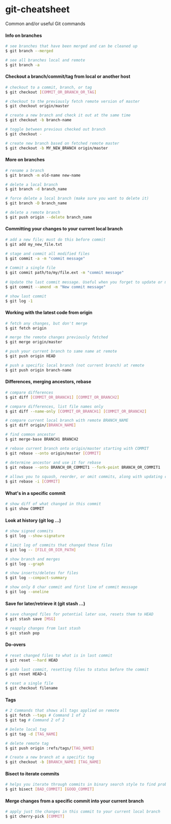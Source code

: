 # git-cheatsheet
Common and/or useful Git commands

#### Info on branches
```bash
# see branches that have been merged and can be cleaned up 
$ git branch --merged 

# see all branches local and remote 
$ git branch -a 
```

#### Checkout a branch/commit/tag from local or another host
```bash
# checkout to a commit, branch, or tag
$ git checkout [COMMIT_OR_BRANCH_OR_TAG] 

# checkout to the previously fetch remote version of master
$ git checkout origin/master  

# create a new branch and check it out at the same time
$ git checkout -b branch-name 

# toggle between previous checked out branch
$ git checkout -  

# create new branch based on fetched remote master 
$ git checkout -b MY_NEW_BRANCH origin/master 
```

#### More on branches
```bash
# rename a branch
$ git branch -m old-name new-name 

# delete a local branch
$ git branch -d branch_name 

# force delete a local branch (make sure you want to delete it)
$ git branch -D branch_name 

# delete a remote branch
$ git push origin --delete branch_name 
```

#### Committing your changes to your current local branch
```bash
# add a new file; must do this before commit
$ git add my_new_file.txt 

# stage and commit all modified files 
$ git commit -a -m "commit message"   
 
# Commit a single file
$ git commit path/to/my/file.ext -m "commit message"
 
# Update the last commit message. Useful when you forget to update or mess up the commit message
$ git commit --amend -m "New commit message" 

# show last commit
$ git log -1 
```
   
#### Working with the latest code from origin
```bash
# fetch any changes, but don't merge
$ git fetch origin     

# merge the remote changes previously fetched
$ git merge origin/master  

# push your current branch to same name at remote
$ git push origin HEAD  

# push a specific local branch (not current branch) at remote
$ git push origin branch-name 
```

####  Differences, merging ancestors, rebase
```bash
# compare differences
$ git diff [COMMIT_OR_BRANCH1] [COMMIT_OR_BRANCH2]

# compare differences, list file names only
$ git diff --name-only [COMMIT_OR_BRANCH1] [COMMIT_OR_BRANCH2]

# compare current local branch with remote BRANCH_NAME  
$ git diff origin/[BRANCH_NAME] 

# find common ancestor
$ git merge-base BRANCH1 BRANCH2  

# rebase current branch onto origin/master starting with COMMIT
$ git rebase --onto origin/master [COMMIT] 

# determine ancestor and use it for rebase
$ git rebase --onto BRANCH_OR_COMMIT1 --fork-point BRANCH_OR_COMMIT1
  
# allows you to squash, reorder, or omit commits, along with updating commit messages
$ git rebase -i [COMMIT]  
```

#### What's in a specific commit
```bash
# show diff of what changed in this commit 
$ git show COMMIT 
```

#### Look at history (git log ...)
```bash
# show signed commits 
$ git log --show-signature 

# limit log of commits that changed these files
$ git log -- [FILE_OR_DIR_PATH]

# show branch and merges  
$ git log --graph  

# show inserts/deletes for files
$ git log --compact-summary

# show only 8 char commit and first line of commit message  
$ git log --oneline  
```

#### Save for later/retrieve it (git stash ...)
```bash
# save changed files for potential later use, resets them to HEAD
$ git stash save [MSG]  

# reapply changes from last stash
$ git stash pop  
```

#### Do-overs
```bash
# reset changed files to what is in last commit
$ git reset --hard HEAD  

# undo last commit, resetting files to status before the commit
$ git reset HEAD~1 

# reset a single file
$ git checkout filename
```  

#### Tags
```bash
# 2 Commands that shows all tags applied on remote
$ git fetch --tags # Command 1 of 2
$ git tag # Command 2 of 2

# Delete local tag
$ git tag -d [TAG_NAME]  

# delete remote tag
$ git push origin :refs/tags/[TAG_NAME] 

# Create a new branch at a specific tag
$ git checkout -b [BRANCH_NAME] [TAG_NAME] 
```

#### Bisect to iterate commits
```bash
# helps you iterate through commits in binary search style to find problem
$ git bisect [BAD_COMMIT] [GOOD_COMMIT]  
```

#### Merge changes from a specific commit into your current branch
```bash
# apply just the changes in this commit to your current local branch
$ git cherry-pick [COMMIT]  
```
